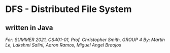 # DFS - Distributed File System
## written in Java
*For: SUMMER 2021, CS401-01, Prof. Christopher Smith, GROUP 4 
By:  Martin Le, Lakshmi Salini, Aaron Ramos, Miguel Angel Braojos*
